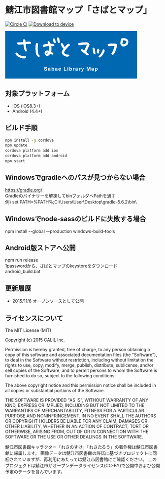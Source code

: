 # 鯖江市図書館マップ「さばとマップ」

[![Circle CI](https://circleci.com/gh/CALIL/sabatomap/tree/master.svg?style=svg&circle-token=e92750cac39532ccb9f2a48ecda9153c233eb125)](https://circleci.com/gh/CALIL/sabatomap/tree/master) 
[<img src="https://dply.me/a231vi/button/small" alt="Download to device">](https://dply.me/a231vi#install)

![Splash](www/img/splash_for_browser.png)

## 対象プラットフォーム

- iOS (iOS8.3+)
- Android (4.4+)

## ビルド手順

```bash
npm install -g cordova
npm update
cordova platform add ios
cordova platform add android
npm start
```

## Windowsでgradleへのパスが見つからない場合

https://gradle.org/  
Gradleのバイナリーを解凍してbinフォルダへPathを通す  
例) set PATH=%PATH%;C:\Users\User\Desktop\gradle-5.6.2\bin\

## Windowsでnode-sassのビルドに失敗する場合

npm install --global --production windows-build-tools

## Android版ストアへ公開
npm run release  
1passwordから、さばとマップのkeystoreをダウンロード  
android_build.bat

## 更新履歴

- 2015/11/6 オープンソースとして公開

## ライセンスについて

The MIT License (MIT)

Copyright (c) 2015 CALIL Inc.

Permission is hereby granted, free of charge, to any person obtaining a copy
of this software and associated documentation files (the "Software"), to deal
in the Software without restriction, including without limitation the rights
to use, copy, modify, merge, publish, distribute, sublicense, and/or sell
copies of the Software, and to permit persons to whom the Software is
furnished to do so, subject to the following conditions:

The above copyright notice and this permission notice shall be included in all
copies or substantial portions of the Software.

THE SOFTWARE IS PROVIDED "AS IS", WITHOUT WARRANTY OF ANY KIND, EXPRESS OR
IMPLIED, INCLUDING BUT NOT LIMITED TO THE WARRANTIES OF MERCHANTABILITY,
FITNESS FOR A PARTICULAR PURPOSE AND NONINFRINGEMENT. IN NO EVENT SHALL THE
AUTHORS OR COPYRIGHT HOLDERS BE LIABLE FOR ANY CLAIM, DAMAGES OR OTHER
LIABILITY, WHETHER IN AN ACTION OF CONTRACT, TORT OR OTHERWISE, ARISING FROM,
OUT OF OR IN CONNECTION WITH THE SOFTWARE OR THE USE OR OTHER DEALINGS IN THE
SOFTWARE.

鯖江市図書館キャラクター「れさのすけ」「れさたろう」の著作権は鯖江市図書館に帰属します。
画像データは鯖江市図書館の許諾に基づきプロジェクトに同梱されていますが、再利用にあたっては鯖江市図書館にご確認ください。
このプロジェクトは鯖江市がオープンデータライセンス(CC-BY)で公開中および公開予定のデータを含んでいます。